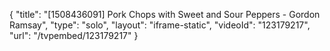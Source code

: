 {
    "title": "[1508436091] Pork Chops with Sweet and Sour Peppers - Gordon Ramsay",
    "type": "solo",
    "layout": "iframe-static",
    "videoId": "123179217",
    "url": "\/tvpembed\/123179217"
}